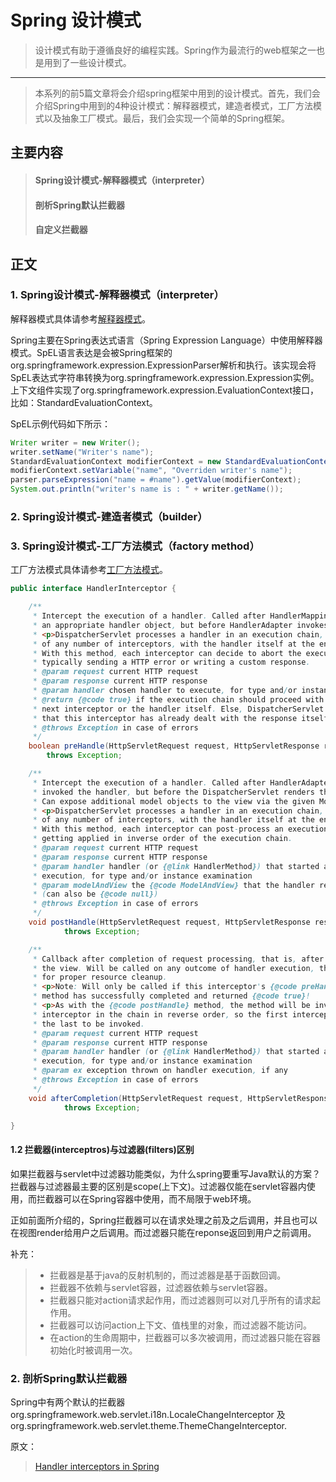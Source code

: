 # Spring 设计模式 #

> 设计模式有助于遵循良好的编程实践。Spring作为最流行的web框架之一也是用到了一些设计模式。
--------------------------

> 本系列的前5篇文章将会介绍spring框架中用到的设计模式。首先，我们会介绍Spring中用到的4种设计模式：解释器模式，建造者模式，工厂方法模式以及抽象工厂模式。最后，我们会实现一个简单的Spring框架。

## 主要内容 ##
> #### Spring设计模式-解释器模式（interpreter） ####
> #### 剖析Spring默认拦截器 ####
> #### 自定义拦截器 ####

## 正文 ##
### 1. Spring设计模式-解释器模式（interpreter） ###

解释器模式具体请参考[解释器模式][2]。

Spring主要在Spring表达式语言（Spring Expression Language）中使用解释器模式。SpEL语言表达是会被Spring框架的org.springframework.expression.ExpressionParser解析和执行。该实现会将SpEL表达式字符串转换为org.springframework.expression.Expression实例。上下文组件实现了org.springframework.expression.EvaluationContext接口，比如：StandardEvaluationContext。

SpEL示例代码如下所示：
````java
Writer writer = new Writer();
writer.setName("Writer's name");
StandardEvaluationContext modifierContext = new StandardEvaluationContext(subscriberContext);
modifierContext.setVariable("name", "Overriden writer's name");
parser.parseExpression("name = #name").getValue(modifierContext);
System.out.println("writer's name is : " + writer.getName());
````




### 2. Spring设计模式-建造者模式（builder） ###

### 3. Spring设计模式-工厂方法模式（factory method） ###
工厂方法模式具体请参考[工厂方法模式][3]。


````java
public interface HandlerInterceptor {

	/**
	 * Intercept the execution of a handler. Called after HandlerMapping determined
	 * an appropriate handler object, but before HandlerAdapter invokes the handler.
	 * <p>DispatcherServlet processes a handler in an execution chain, consisting
	 * of any number of interceptors, with the handler itself at the end.
	 * With this method, each interceptor can decide to abort the execution chain,
	 * typically sending a HTTP error or writing a custom response.
	 * @param request current HTTP request
	 * @param response current HTTP response
	 * @param handler chosen handler to execute, for type and/or instance evaluation
	 * @return {@code true} if the execution chain should proceed with the
	 * next interceptor or the handler itself. Else, DispatcherServlet assumes
	 * that this interceptor has already dealt with the response itself.
	 * @throws Exception in case of errors
	 */
	boolean preHandle(HttpServletRequest request, HttpServletResponse response, Object handler)
	    throws Exception;

	/**
	 * Intercept the execution of a handler. Called after HandlerAdapter actually
	 * invoked the handler, but before the DispatcherServlet renders the view.
	 * Can expose additional model objects to the view via the given ModelAndView.
	 * <p>DispatcherServlet processes a handler in an execution chain, consisting
	 * of any number of interceptors, with the handler itself at the end.
	 * With this method, each interceptor can post-process an execution,
	 * getting applied in inverse order of the execution chain.
	 * @param request current HTTP request
	 * @param response current HTTP response
	 * @param handler handler (or {@link HandlerMethod}) that started async
	 * execution, for type and/or instance examination
	 * @param modelAndView the {@code ModelAndView} that the handler returned
	 * (can also be {@code null})
	 * @throws Exception in case of errors
	 */
	void postHandle(HttpServletRequest request, HttpServletResponse response, Object handler, ModelAndView modelAndView)
			throws Exception;

	/**
	 * Callback after completion of request processing, that is, after rendering
	 * the view. Will be called on any outcome of handler execution, thus allows
	 * for proper resource cleanup.
	 * <p>Note: Will only be called if this interceptor's {@code preHandle}
	 * method has successfully completed and returned {@code true}!
	 * <p>As with the {@code postHandle} method, the method will be invoked on each
	 * interceptor in the chain in reverse order, so the first interceptor will be
	 * the last to be invoked.
	 * @param request current HTTP request
	 * @param response current HTTP response
	 * @param handler handler (or {@link HandlerMethod}) that started async
	 * execution, for type and/or instance examination
	 * @param ex exception thrown on handler execution, if any
	 * @throws Exception in case of errors
	 */
	void afterCompletion(HttpServletRequest request, HttpServletResponse response, Object handler, Exception ex)
			throws Exception;

}
````


#### 1.2 拦截器(interceptros)与过滤器(filters)区别 ####

如果拦截器与servlet中过滤器功能类似，为什么spring要重写Java默认的方案？拦截器与过滤器最主要的区别是scope(上下文)。过滤器仅能在servlet容器内使用，而拦截器可以在Spring容器中使用，而不局限于web环境。

正如前面所介绍的，Spring拦截器可以在请求处理之前及之后调用，并且也可以在视图render给用户之后调用。而过滤器只能在reponse返回到用户之前调用。

补充：
>+ 拦截器是基于java的反射机制的，而过滤器是基于函数回调。
>+ 拦截器不依赖与servlet容器，过滤器依赖与servlet容器。
>+ 拦截器只能对action请求起作用，而过滤器则可以对几乎所有的请求起作用。
>+ 拦截器可以访问action上下文、值栈里的对象，而过滤器不能访问。
>+ 在action的生命周期中，拦截器可以多次被调用，而过滤器只能在容器初始化时被调用一次。

### 2. 剖析Spring默认拦截器 ###
Spring中有两个默认的拦截器org.springframework.web.servlet.i18n.LocaleChangeInterceptor 及org.springframework.web.servlet.theme.ThemeChangeInterceptor.   



原文：
> [Handler interceptors in Spring][1]

[1]:http://www.waitingforcode.com/spring-framework/handler-interceptors-in-spring/read
[2]:https://github.com/gregecho/JavaDesignPattern/blob/master/Document/Design_Pattern_Part4_Behavioral_Pattern_Interpreter_Pattern.md
[3]:https://github.com/gregecho/JavaDesignPattern/blob/master/Document/Design_Pattern_Part2_Creational_Pattern_Factory_Pattern.md
